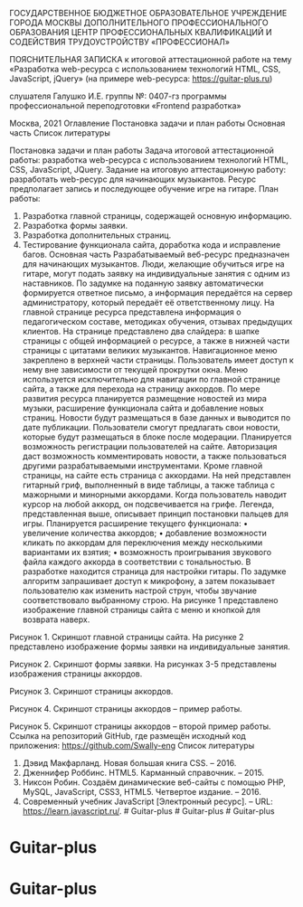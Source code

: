 ГОСУДАРСТВЕННОЕ БЮДЖЕТНОЕ ОБРАЗОВАТЕЛЬНОЕ УЧРЕЖДЕНИЕ ГОРОДА МОСКВЫ ДОПОЛНИТЕЛЬНОГО ПРОФЕССИОНАЛЬНОГО
ОБРАЗОВАНИЯ ЦЕНТР ПРОФЕССИОНАЛЬНЫХ КВАЛИФИКАЦИЙ И
СОДЕЙСТВИЯ ТРУДОУСТРОЙСТВУ «ПРОФЕССИОНАЛ»



ПОЯСНИТЕЛЬНАЯ ЗАПИСКА
к итоговой аттестационной работе на тему
«Разработка web-ресурса с использованием технологий
HTML, CSS, JavaScript, jQuery»
(на примере web-ресурса: https://guitar-plus.ru)


слушателя Галушко И.Е. группы №: 0407-гз
программы профессиональной переподготовки
«Frontend разработка»



Москва, 2021
Оглавление
Постановка задачи и план работы
Основная часть
Список литературы



Постановка задачи и план работы
Задача итоговой аттестационной работы: разработка web-ресурса с использованием технологий HTML, CSS, JavaScript, JQuery.
Задание на итоговую аттестационную работу: разработать web-ресурс для начинающих музыкантов. Ресурс предполагает запись и последующее обучение игре на гитаре.
План работы: 
1.	Разработка главной страницы, содержащей основную информацию.
2.	Разработка формы заявки.
3.	Разработка дополнительных страниц.
4.	Тестирование функционала сайта, доработка кода и исправление багов.
Основная часть
Разрабатываемый веб-ресурс предназначен для начинающих музыкантов. Люди, желающие обучиться игре на гитаре, могут подать заявку на индивидуальные занятия с одним из наставников. По задумке на поданную заявку автоматически формируется ответное письмо, а информация передаётся на сервер администратору, который передаёт её ответственному лицу.
На главной странице ресурса представлена информация о педагогическом составе, методиках обучения, отзывах предыдущих клиентов. На странице представлено два слайдера: в шапке страницы с общей информацией о ресурсе, а также в нижней части страницы с цитатами великих музыкантов.
Навигационное меню закреплено в верхней части страницы. Пользователь имеет доступ к нему вне зависимости от текущей прокрутки окна. Меню используется исключительно для навигации по главной странице сайта, а также для перехода на страницу аккордов.
По мере развития ресурса планируется размещение новостей из мира музыки, расширение функционала сайта и добавление новых страниц. Новости будут размещаться в базе данных и выводится по дате публикации. Пользователи смогут предлагать свои новости, которые будут размещаться в блоке после модерации.
Планируется возможность регистрации пользователей на сайте. Авторизация даст возможность комментировать новости, а также пользоваться другими разрабатываемыми инструментами.
Кроме главной страницы, на сайте есть страница с аккордами. На ней представлен гитарный гриф, выполненный в виде таблицы, а также таблица с мажорными и минорными аккордами. Когда пользователь наводит курсор на любой аккорд, он подсвечивается на грифе. Легенда, представленная выше, описывает принцип постановки пальцев для игры. Планируется расширение текущего функционала:
•	увеличение количества аккордов;
•	добавление возможности кликать по аккордам для переключения между несколькими вариантами их взятия;
•	возможность проигрывания звукового файла каждого аккорда в соответствии с тональностью.
В разработке находится страница для настройки гитары. По задумке алгоритм запрашивает доступ к микрофону, а затем показывает пользователю как изменить настрой струн, чтобы звучание соответствовало выбранному строю.
На рисунке 1 представлено изображение главной страницы сайта с меню и кнопкой для возврата наверх.
 
Рисунок 1. Скриншот главной страницы сайта.
На рисунке 2 представлено изображение формы заявки на индивидуальные занятия.
 
Рисунок 2. Скриншот формы заявки.
На рисунках 3-5 представлены изображения страницы аккордов.
 
Рисунок 3. Скриншот страницы аккордов.
 
Рисунок 4. Скриншот страницы аккордов – пример работы.
 
Рисунок 5. Скриншот страницы аккордов – второй пример работы.
Ссылка на репозиторий GitHub, где размещён исходный код приложения: https://github.com/Swally-eng
Список литературы
1.	Дэвид Макфарланд. Новая большая книга CSS. – 2016.
2.	Дженнифер Роббинс. HTML5. Карманный справочник. – 2015.
3.	Никсон Робин. Создаём динамические веб-сайты с помощью PHP, MySQL, JavaScript, CSS3, HTML5. Четвертое издание. – 2016.
4.	Современный учебник JavaScript [Электронный ресурс]. – URL: https://learn.javascript.ru/.
#   G u i t a r - p l u s  
 #   G u i t a r - p l u s  
 # Guitar-plus
# Guitar-plus
# Guitar-plus
